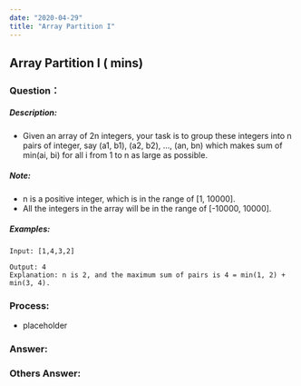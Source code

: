 ```yaml
---
date: "2020-04-29"
title: "Array Partition I"
---
```


## Array Partition I ( mins)

### Question：

##### Description:
* Given an array of 2n integers, your task is to group these integers into n pairs of integer, say (a1, b1), (a2, b2), ..., (an, bn) which makes sum of min(ai, bi) for all i from 1 to n as large as possible.

##### Note:
* n is a positive integer, which is in the range of [1, 10000].
* All the integers in the array will be in the range of [-10000, 10000].

##### Examples:
```
Input: [1,4,3,2]

Output: 4
Explanation: n is 2, and the maximum sum of pairs is 4 = min(1, 2) + min(3, 4).
```

### Process:
- placeholder

### Answer:

### Others Answer:
